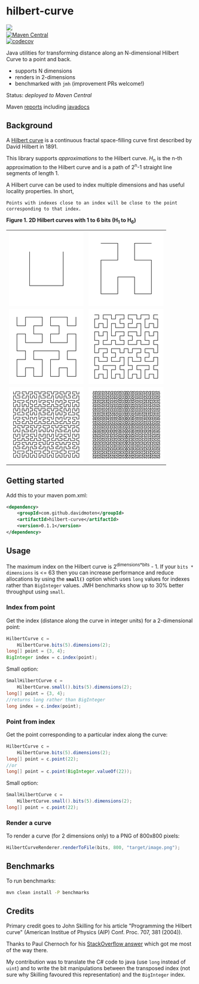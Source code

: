 # hilbert-curve
<a href="https://travis-ci.org/davidmoten/hilbert-curve"><img src="https://travis-ci.org/davidmoten/hilbert-curve.svg"/></a><br/>
[![Maven Central](https://maven-badges.herokuapp.com/maven-central/com.github.davidmoten/hilbert-curve/badge.svg?style=flat)](https://maven-badges.herokuapp.com/maven-central/com.github.davidmoten/hilbert-curve)<br/>
[![codecov](https://codecov.io/gh/davidmoten/hilbert-curve/branch/master/graph/badge.svg)](https://codecov.io/gh/davidmoten/hilbert-curve)<br/>

Java utilities for transforming distance along an N-dimensional Hilbert Curve to a point and back.

* supports N dimensions
* renders in 2-dimensions
* benchmarked with `jmh` (improvement PRs welcome!)

Status: *deployed to Maven Central*

Maven [reports](https://davidmoten.github.io/hilbert-curve/index.html) including [javadocs](https://davidmoten.github.io/hilbert-curve/apidocs/index.html)

Background
-------------
A [Hilbert curve](https://en.wikipedia.org/wiki/Hilbert_curve) is a continuous fractal space-filling curve first described by David Hilbert in 1891.

This library supports *approximations* to the Hilbert curve. *H<sub>n</sub>* is the n-th approximation to the Hilbert curve and is a path of 2<sup>n</sup>-1 straight line segments of length 1.

A Hilbert curve can be used to index multiple dimensions and has useful locality properties. In short, 

    Points with indexes close to an index will be close to the point corresponding to that index.

**Figure 1. 2D Hilbert curves with 1 to 6 bits (H<sub>1</sub> to H<sub>6</sub>)**

| | |
| --- | --- |
|  <img src="src/docs/hilbert-2d-bits-1.png?raw=true" /> |  <img src="src/docs/hilbert-2d-bits-2.png?raw=true" />
|  <img src="src/docs/hilbert-2d-bits-3.png?raw=true" /> |  <img src="src/docs/hilbert-2d-bits-4.png?raw=true" />
|  <img src="src/docs/hilbert-2d-bits-5.png?raw=true" /> |  <img src="src/docs/hilbert-2d-bits-6.png?raw=true" />

Getting started
-----------------
Add this to your maven pom.xml:

```xml
<dependency>
    <groupId>com.github.davidmoten</groupId>
    <artifactId>hilbert-curve</artifactId>
    <version>0.1.1</version>
</dependency>
``` 

Usage
---------

The maximum index on the Hilbert curve is 2<sup>dimensions*bits</sup> - 1. If your 
`bits * dimensions` is <= 63 then you can increase performance and reduce allocations by using the **`small()`** option which uses `long` values for indexes rather than `BigInteger` values. 
JMH benchmarks show up to 30% better throughput using `small`. 


### Index from point

Get the index (distance along the curve in integer units) for a 2-dimensional point:

```java
HilbertCurve c = 
    HilbertCurve.bits(5).dimensions(2);
long[] point = {3, 4};
BigInteger index = c.index(point);
```

Small option:

```java
SmallHilbertCurve c = 
    HilbertCurve.small().bits(5).dimensions(2);
long[] point = {3, 4};
//returns long rather than BigInteger
long index = c.index(point);

```

### Point from index

Get the point corresponding to a particular index along the curve:

```java
HilbertCurve c = 
    HilbertCurve.bits(5).dimensions(2);
long[] point = c.point(22);
//or
long[] point = c.point(BigInteger.valueOf(22));
```

Small option:

```java
SmallHilbertCurve c = 
    HilbertCurve.small().bits(5).dimensions(2);
long[] point = c.point(22);
```

### Render a curve

To render a curve (for 2 dimensions only) to a PNG of 800x800 pixels:

```java
HilbertCurveRenderer.renderToFile(bits, 800, "target/image.png");
```

## Benchmarks

To run benchmarks:

```bash
mvn clean install -P benchmarks
```

Credits
----------
Primary credit goes to John Skilling for his article "Programming the Hilbert curve" (American Institue of Physics (AIP) Conf. Proc. 707, 381 (2004)).

Thanks to Paul Chernoch for his [StackOverflow answer](http://stackoverflow.com/questions/499166/mapping-n-dimensional-value-to-a-point-on-hilbert-curve) which got me most of the way there.

My contribution was to translate the C# code to java (use `long` instead of `uint`) and to write the bit manipulations between the transposed index (not sure why Skilling favoured this representation) and the `BigInteger` index.
